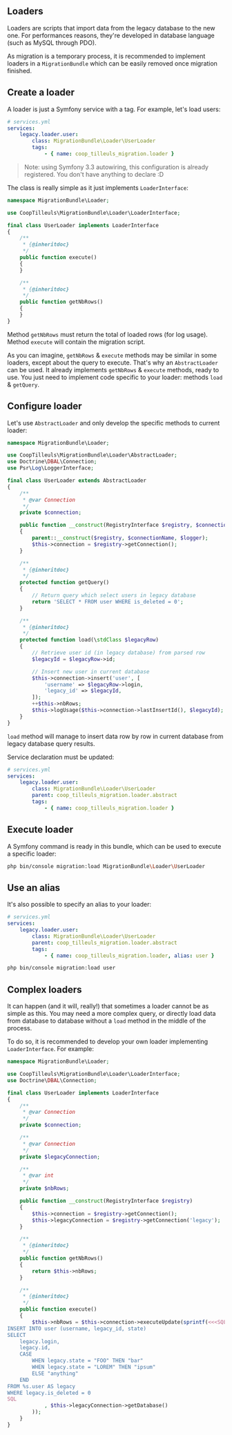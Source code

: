 Loaders
-------

Loaders are scripts that import data from the legacy database to the new one. For performances reasons, they're
developed in database language (such as MySQL through PDO).

As migration is a temporary process, it is recommended to implement loaders in a `MigrationBundle` which can be easily
removed once migration finished.

## Create a loader

A loader is just a Symfony service with a tag. For example, let's load users:

```yml
# services.yml
services:
    legacy.loader.user:
        class: MigrationBundle\Loader\UserLoader
        tags:
            - { name: coop_tilleuls_migration.loader }
```

> Note: using Symfony 3.3 autowiring, this configuration is already registered. You don't have anything to declare :D

The class is really simple as it just implements `LoaderInterface`:

```php
namespace MigrationBundle\Loader;

use CoopTilleuls\MigrationBundle\Loader\LoaderInterface;

final class UserLoader implements LoaderInterface
{
    /**
     * {@inheritdoc}
     */
    public function execute()
    {
    }

    /**
     * {@inheritdoc}
     */
    public function getNbRows()
    {
    }
}
```

Method `getNbRows` must return the total of loaded rows (for log usage). Method `execute` will contain the migration
script.

As you can imagine, `getNbRows` & `execute` methods may be similar in some loaders, except about the query to execute.
That's why an `AbstractLoader` can be used. It already implements `getNbRows` & `execute` methods, ready to use. You
just need to implement code specific to your loader: methods `load` & `getQuery`.

## Configure loader

Let's use `AbstractLoader` and only develop the specific methods to current loader:

```php
namespace MigrationBundle\Loader;

use CoopTilleuls\MigrationBundle\Loader\AbstractLoader;
use Doctrine\DBAL\Connection;
use Psr\Log\LoggerInterface;

final class UserLoader extends AbstractLoader
{
    /**
     * @var Connection
     */
    private $connection;

    public function __construct(RegistryInterface $registry, $connectionName, LoggerInterface $logger = null)
    {
        parent::__construct($registry, $connectionName, $logger);
        $this->connection = $registry->getConnection();
    }

    /**
     * {@inheritdoc}
     */
    protected function getQuery()
    {
        // Return query which select users in legacy database
        return 'SELECT * FROM user WHERE is_deleted = 0';
    }

    /**
     * {@inheritdoc}
     */
    protected function load(\stdClass $legacyRow)
    {
        // Retrieve user id (in legacy database) from parsed row
        $legacyId = $legacyRow->id;

        // Insert new user in current database
        $this->connection->insert('user', [
            'username' => $legacyRow->login,
            'legacy_id' => $legacyId,
        ]);
        ++$this->nbRows;
        $this->logUsage($this->connection->lastInsertId(), $legacyId);
    }
}
```

`load` method will manage to insert data row by row in current database from legacy database query results.

Service declaration must be updated:

```yml
# services.yml
services:
    legacy.loader.user:
        class: MigrationBundle\Loader\UserLoader
        parent: coop_tilleuls_migration.loader.abstract
        tags:
            - { name: coop_tilleuls_migration.loader }
```

## Execute loader

A Symfony command is ready in this bundle, which can be used to execute a specific loader:

```bash
php bin/console migration:load MigrationBundle\Loader\UserLoader
```

## Use an alias

It's also possible to specify an alias to your loader:

```yml
# services.yml
services:
    legacy.loader.user:
        class: MigrationBundle\Loader\UserLoader
        parent: coop_tilleuls_migration.loader.abstract
        tags:
            - { name: coop_tilleuls_migration.loader, alias: user }
```

```bash
php bin/console migration:load user
```

## Complex loaders

It can happen (and it will, really!) that sometimes a loader cannot be as simple as this. You may need a more complex
query, or directly load data from database to database without a `load` method in the middle of the process.

To do so, it is recommended to develop your own loader implementing `LoaderInterface`. For example:

```php
namespace MigrationBundle\Loader;

use CoopTilleuls\MigrationBundle\Loader\LoaderInterface;
use Doctrine\DBAL\Connection;

final class UserLoader implements LoaderInterface
{
    /**
     * @var Connection
     */
    private $connection;

    /**
     * @var Connection
     */
    private $legacyConnection;

    /**
     * @var int
     */
    private $nbRows;

    public function __construct(RegistryInterface $registry)
    {
        $this->connection = $registry->getConnection();
        $this->legacyConnection = $registry->getConnection('legacy');
    }

    /**
     * {@inheritdoc}
     */
    public function getNbRows()
    {
        return $this->nbRows;
    }

    /**
     * {@inheritdoc}
     */
    public function execute()
    {
        $this->nbRows = $this->connection->executeUpdate(sprintf(<<<SQL
INSERT INTO user (username, legacy_id, state)
SELECT
    legacy.login,
    legacy.id,
    CASE
        WHEN legacy.state = "FOO" THEN "bar"
        WHEN legacy.state = "LOREM" THEN "ipsum"
        ELSE "anything"
    END
FROM %s.user AS legacy
WHERE legacy.is_deleted = 0
SQL
            , $this->legacyConnection->getDatabase()
        ));
    }
}
```
